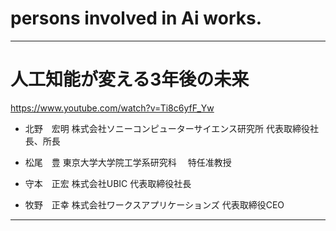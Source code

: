 # persons involved in Ai works.


------------------
# 人工知能が変える3年後の未来
https://www.youtube.com/watch?v=Ti8c6yfF_Yw

- 北野　宏明
株式会社ソニーコンピューターサイエンス研究所
代表取締役社長、所長

- 松尾　豊
東京大学大学院工学系研究科　
特任准教授

- 守本　正宏
株式会社UBIC
代表取締役社長

- 牧野　正幸
株式会社ワークスアプリケーションズ
代表取締役CEO

---------------------
